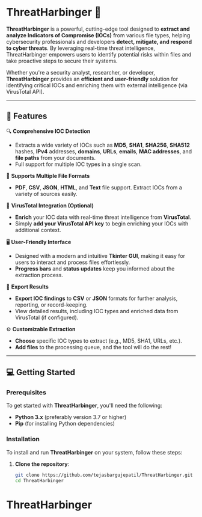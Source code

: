 # ThreatHarbinger 🚨

**ThreatHarbinger** is a powerful, cutting-edge tool designed to **extract and analyze Indicators of Compromise (IOCs)** from various file types, helping cybersecurity professionals and developers **detect, mitigate, and respond to cyber threats**. By leveraging real-time threat intelligence, ThreatHarbinger empowers users to identify potential risks within files and take proactive steps to secure their systems.

Whether you're a security analyst, researcher, or developer, **ThreatHarbinger** provides an **efficient and user-friendly** solution for identifying critical IOCs and enriching them with external intelligence (via VirusTotal API).

---

## 🌟 Features

🔍 **Comprehensive IOC Detection**  
- Extracts a wide variety of IOCs such as **MD5**, **SHA1**, **SHA256**, **SHA512** hashes, **IPv4** addresses, **domains**, **URLs**, **emails**, **MAC addresses**, and **file paths** from your documents.  
- Full support for multiple IOC types in a single scan.

📄 **Supports Multiple File Formats**  
- **PDF**, **CSV**, **JSON**, **HTML**, and **Text** file support. Extract IOCs from a variety of sources easily.

🔗 **VirusTotal Integration (Optional)**  
- **Enrich** your IOC data with real-time threat intelligence from **VirusTotal**.  
- Simply **add your VirusTotal API key** to begin enriching your IOCs with additional context.

🖥️ **User-Friendly Interface**  
- Designed with a modern and intuitive **Tkinter GUI**, making it easy for users to interact and process files effortlessly.  
- **Progress bars** and **status updates** keep you informed about the extraction process.

💾 **Export Results**  
- **Export IOC findings** to **CSV** or **JSON** formats for further analysis, reporting, or record-keeping.  
- View detailed results, including IOC types and enriched data from VirusTotal (if configured).

⚙️ **Customizable Extraction**  
- **Choose** specific IOC types to extract (e.g., MD5, SHA1, URLs, etc.).  
- **Add files** to the processing queue, and the tool will do the rest!

---

## 💻 Getting Started

### Prerequisites

To get started with **ThreatHarbinger**, you'll need the following:

- **Python 3.x** (preferably version 3.7 or higher)
- **Pip** (for installing Python dependencies)

### Installation

To install and run **ThreatHarbinger** on your system, follow these steps:

1. **Clone the repository**:
   ```bash
   git clone https://github.com/tejasbargujepatil/ThreatHarbinger.git
   cd ThreatHarbinger
# ThreatHarbinger
